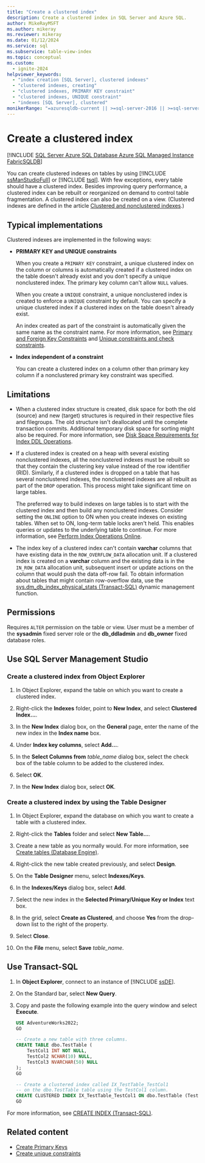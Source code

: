 ```yaml
---
title: "Create a clustered index"
description: Create a clustered index in SQL Server and Azure SQL.
author: MikeRayMSFT
ms.author: mikeray
ms.reviewer: mikeray
ms.date: 01/12/2024
ms.service: sql
ms.subservice: table-view-index
ms.topic: conceptual
ms.custom:
  - ignite-2024
helpviewer_keywords:
  - "index creation [SQL Server], clustered indexes"
  - "clustered indexes, creating"
  - "clustered indexes, PRIMARY KEY constraint"
  - "clustered indexes, UNIQUE constraint"
  - "indexes [SQL Server], clustered"
monikerRange: "=azuresqldb-current || >=sql-server-2016 || >=sql-server-linux-2017 || =azuresqldb-mi-current || =fabric"
---
```

# Create a clustered index

[!INCLUDE [SQL Server Azure SQL Database Azure SQL Managed Instance FabricSQLDB](../../includes/applies-to-version/sql-asdb-asdbmi-fabricsqldb.md)]


You can create clustered indexes on tables by using [!INCLUDE [ssManStudioFull](../../includes/ssmanstudiofull-md.md)] or [!INCLUDE [tsql](../../includes/tsql-md.md)]. With few exceptions, every table should have a clustered index. Besides improving query performance, a clustered index can be rebuilt or reorganized on demand to control table fragmentation. A clustered index can also be created on a view. (Clustered indexes are defined in the article [Clustered and nonclustered indexes](clustered-and-nonclustered-indexes-described.md).)

## <a name="Implementations"></a> Typical implementations

Clustered indexes are implemented in the following ways:

- **PRIMARY KEY and UNIQUE constraints**

  When you create a `PRIMARY KEY` constraint, a unique clustered index on the column or columns is automatically created if a clustered index on the table doesn't already exist and you don't specify a unique nonclustered index. The primary key column can't allow `NULL` values.

  When you create a `UNIQUE` constraint, a unique nonclustered index is created to enforce a `UNIQUE` constraint by default. You can specify a unique clustered index if a clustered index on the table doesn't already exist.

  An index created as part of the constraint is automatically given the same name as the constraint name. For more information, see [Primary and Foreign Key Constraints](../tables/primary-and-foreign-key-constraints.md) and [Unique constraints and check constraints](../tables/unique-constraints-and-check-constraints.md).

- **Index independent of a constraint**

  You can create a clustered index on a column other than primary key column if a nonclustered primary key constraint was specified.

## Limitations

- When a clustered index structure is created, disk space for both the old (source) and new (target) structures is required in their respective files and filegroups. The old structure isn't deallocated until the complete transaction commits. Additional temporary disk space for sorting might also be required. For more information, see [Disk Space Requirements for Index DDL Operations](disk-space-requirements-for-index-ddl-operations.md).

- If a clustered index is created on a heap with several existing nonclustered indexes, all the nonclustered indexes must be rebuilt so that they contain the clustering key value instead of the row identifier (RID). Similarly, if a clustered index is dropped on a table that has several nonclustered indexes, the nonclustered indexes are all rebuilt as part of the `DROP` operation. This process might take significant time on large tables.

  The preferred way to build indexes on large tables is to start with the clustered index and then build any nonclustered indexes. Consider setting the `ONLINE` option to ON when you create indexes on existing tables. When set to ON, long-term table locks aren't held. This enables queries or updates to the underlying table to continue. For more information, see [Perform Index Operations Online](perform-index-operations-online.md).

- The index key of a clustered index can't contain **varchar** columns that have existing data in the `ROW_OVERFLOW_DATA` allocation unit. If a clustered index is created on a **varchar** column and the existing data is in the `IN_ROW_DATA` allocation unit, subsequent insert or update actions on the column that would push the data off-row fail. To obtain information about tables that might contain row-overflow data, use the [sys.dm_db_index_physical_stats (Transact-SQL)](../system-dynamic-management-views/sys-dm-db-index-physical-stats-transact-sql.md) dynamic management function.

## Permissions

Requires `ALTER` permission on the table or view. User must be a member of the **sysadmin** fixed server role or the **db_ddladmin** and **db_owner** fixed database roles.

## Use SQL Server Management Studio

### Create a clustered index from Object Explorer

1. In Object Explorer, expand the table on which you want to create a clustered index.

1. Right-click the **Indexes** folder, point to **New Index**, and select **Clustered Index...**.

1. In the **New Index** dialog box, on the **General** page, enter the name of the new index in the **Index name** box.

1. Under **Index key columns**, select **Add...**.

1. In the **Select Columns from** *table_name* dialog box, select the check box of the table column to be added to the clustered index.

1. Select **OK**.

1. In the **New Index** dialog box, select **OK**.

### Create a clustered index by using the Table Designer

1. In Object Explorer, expand the database on which you want to create a table with a clustered index.

1. Right-click the **Tables** folder and select **New Table...**.

1. Create a new table as you normally would. For more information, see [Create tables (Database Engine)](../tables/create-tables-database-engine.md).

1. Right-click the new table created previously, and select **Design**.

1. On the **Table Designer** menu, select **Indexes/Keys**.

1. In the **Indexes/Keys** dialog box, select **Add**.

1. Select the new index in the **Selected Primary/Unique Key or Index** text box.

1. In the grid, select **Create as Clustered**, and choose **Yes** from the drop-down list to the right of the property.

1. Select **Close**.

1. On the **File** menu, select **Save** *table_name*.

## Use Transact-SQL

1. In **Object Explorer**, connect to an instance of [!INCLUDE [ssDE](../../includes/ssde-md.md)].

1. On the Standard bar, select **New Query**.

1. Copy and paste the following example into the query window and select **Execute**.

   ```sql
   USE AdventureWorks2022;
   GO
   
   -- Create a new table with three columns.
   CREATE TABLE dbo.TestTable (
       TestCol1 INT NOT NULL,
       TestCol2 NCHAR(10) NULL,
       TestCol3 NVARCHAR(50) NULL
   );
   GO
   
   -- Create a clustered index called IX_TestTable_TestCol1
   -- on the dbo.TestTable table using the TestCol1 column.
   CREATE CLUSTERED INDEX IX_TestTable_TestCol1 ON dbo.TestTable (TestCol1);
   GO
   ```

For more information, see [CREATE INDEX (Transact-SQL)](../../t-sql/statements/create-index-transact-sql.md).

## Related content

- [Create Primary Keys](../tables/create-primary-keys.md)
- [Create unique constraints](../tables/create-unique-constraints.md)
